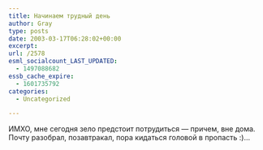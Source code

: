 ```yaml
---
title: Начинаем трудный день
author: Gray
type: posts
date: 2003-03-17T06:28:02+00:00
excerpt:
url: /2578
esml_socialcount_LAST_UPDATED:
  - 1497088682
essb_cache_expire:
  - 1601735792
categories:
  - Uncategorized

---
```








ИМХО, мне сегодня зело предстоит потрудиться &#8212; причем, вне дома. Почту разобрал, позавтракал, пора кидаться головой в пропасть :)&#8230;